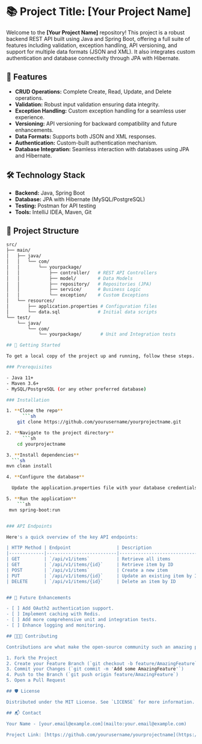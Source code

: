 # 📚 Project Title: [Your Project Name]

Welcome to the **[Your Project Name]** repository! This project is a robust backend REST API built using Java and Spring Boot, offering a full suite of features including validation, exception handling, API versioning, and support for multiple data formats (JSON and XML). It also integrates custom authentication and database connectivity through JPA with Hibernate.

## 🚀 Features

- **CRUD Operations:** Complete Create, Read, Update, and Delete operations.
- **Validation:** Robust input validation ensuring data integrity.
- **Exception Handling:** Custom exception handling for a seamless user experience.
- **Versioning:** API versioning for backward compatibility and future enhancements.
- **Data Formats:** Supports both JSON and XML responses.
- **Authentication:** Custom-built authentication mechanism.
- **Database Integration:** Seamless interaction with databases using JPA and Hibernate.

## 🛠️ Technology Stack

- **Backend:** Java, Spring Boot
- **Database:** JPA with Hibernate (MySQL/PostgreSQL)
- **Testing:** Postman for API testing
- **Tools:** IntelliJ IDEA, Maven, Git

## 📂 Project Structure

```bash
src/
├── main/
│   ├── java/
│   │   └── com/
│   │       └── yourpackage/
│   │           ├── controller/   # REST API Controllers
│   │           ├── model/        # Data Models
│   │           ├── repository/   # Repositories (JPA)
│   │           ├── service/      # Business Logic
│   │           └── exception/    # Custom Exceptions
│   └── resources/
│       ├── application.properties # Configuration files
│       └── data.sql              # Initial data scripts
└── test/
    └── java/
        └── com/
            └── yourpackage/       # Unit and Integration tests

## 🔧 Getting Started

To get a local copy of the project up and running, follow these steps.

### Prerequisites

- Java 11+
- Maven 3.6+
- MySQL/PostgreSQL (or any other preferred database)

### Installation

1. **Clone the repo**
      ```sh
    git clone https://github.com/yourusername/yourprojectname.git

2. **Navigate to the project directory**
      ```sh
    cd yourprojectname

3. **Install dependencies**
  ```sh
mvn clean install

4. **Configure the database**

  Update the application.properties file with your database credentials.

5. **Run the application**
    ```sh
 mvn spring-boot:run


### API Endpoints

Here's a quick overview of the key API endpoints:

| HTTP Method | Endpoint                 | Description                      |
|-------------|--------------------------|----------------------------------|
| GET         | `/api/v1/items`          | Retrieve all items               |
| GET         | `/api/v1/items/{id}`     | Retrieve item by ID              |
| POST        | `/api/v1/items`          | Create a new item                |
| PUT         | `/api/v1/items/{id}`     | Update an existing item by ID    |
| DELETE      | `/api/v1/items/{id}`     | Delete an item by ID             |


## 🌟 Future Enhancements

- [ ] Add OAuth2 authentication support.
- [ ] Implement caching with Redis.
- [ ] Add more comprehensive unit and integration tests.
- [ ] Enhance logging and monitoring.

## 🧑‍🤝‍🧑 Contributing

Contributions are what make the open-source community such an amazing place to learn, inspire, and create. Any contributions you make are **greatly appreciated**.

1. Fork the Project
2. Create your Feature Branch (`git checkout -b feature/AmazingFeature`)
3. Commit your Changes (`git commit -m 'Add some AmazingFeature'`)
4. Push to the Branch (`git push origin feature/AmazingFeature`)
5. Open a Pull Request

## 🛡️ License

Distributed under the MIT License. See `LICENSE` for more information.

## 📬 Contact

Your Name - [your.email@example.com](mailto:your.email@example.com)

Project Link: [https://github.com/yourusername/yourprojectname](https://github.com/yourusername/yourprojectname)


